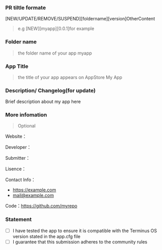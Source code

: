 ### PR tiltle formate
[NEW/UPDATE/REMOVE/SUSPEND][foldername][version]OtherContent
> e.g
> [NEW][myapp][0.0.1]for example

### Folder name
> the folder name of your app
myapp


### App Title
> the title of your app appears on AppStore
My App

### Description/ Changelog(for update)
Brief description about my app here

### More infomation
> Optional

Website：

Developer：

Submitter：

Lisence：

Contact Info：
- https://example.com
- mail@example.com

Code：https://github.com/myrepo

### Statement
- [ ] I have tested the app to ensure it is compatible with the Terminus OS version stated in the app.cfg file
- [ ] I guarantee that this submission adheres to the community rules
